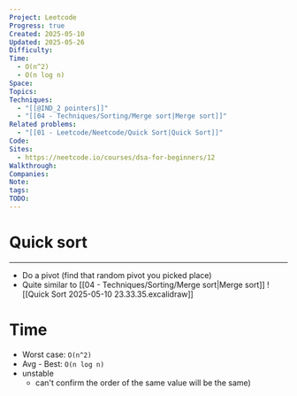 ```yaml
---
Project: Leetcode
Progress: true
Created: 2025-05-10
Updated: 2025-05-26
Difficulty: 
Time:
  - O(n^2)
  - O(n log n)
Space: 
Topics: 
Techniques:
  - "[[@IND_2 pointers]]"
  - "[[04 - Techniques/Sorting/Merge sort|Merge sort]]"
Related problems:
  - "[[01 - Leetcode/Neetcode/Quick Sort|Quick Sort]]"
Code: 
Sites:
  - https://neetcode.io/courses/dsa-for-beginners/12
Walkthrough: 
Companies: 
Note: 
tags: 
TODO: 
---
```

# Quick sort
---
- Do a pivot (find that random pivot you picked place)
- Quite similar to [[04 - Techniques/Sorting/Merge sort|Merge sort]]
![[Quick Sort 2025-05-10 23.33.35.excalidraw]]
# Time
- Worst case: `O(n^2)`
- Avg - Best: `O(n log n)`
- unstable
	- can't confirm the order of the same value will be the same)


